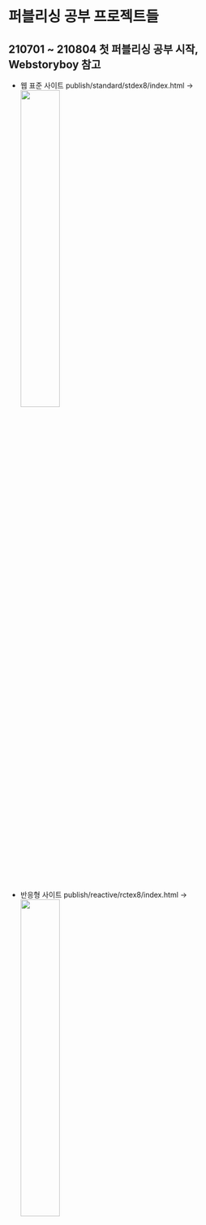 # 퍼블리싱 공부 프로젝트들

## 210701 ~ 210804 첫 퍼블리싱 공부 시작, Webstoryboy 참고
  + 웹 표준 사이트
    publish/standard/stdex8/index.html ->
    <img src="https://user-images.githubusercontent.com/57443458/130648367-d873c949-7d0d-42fe-9ba8-b3497ed80fa1.png"  width="40%"/>
    
  + 반응형 사이트
    publish/reactive/rctex8/index.html -> 
    <img src="https://user-images.githubusercontent.com/57443458/130651752-7f2af8e3-df30-4c66-8612-7efee4289083.png"  width="40%"/>


